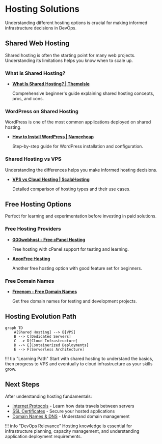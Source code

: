# Hosting Solutions

Understanding different hosting options is crucial for making informed infrastructure decisions in DevOps.

## Shared Web Hosting

Shared hosting is often the starting point for many web projects. Understanding its limitations helps you know when to scale up.

### What is Shared Hosting?

- **[What Is Shared Hosting? | ThemeIsle](https://themeisle.com/blog/what-is-shared-hosting/)**
  
  Comprehensive beginner's guide explaining shared hosting concepts, pros, and cons.

### WordPress on Shared Hosting

WordPress is one of the most common applications deployed on shared hosting.

- **[How to Install WordPress | Namecheap](https://www.namecheap.com/wordpress/how-to-install-wordpress/)**
  
  Step-by-step guide for WordPress installation and configuration.

### Shared Hosting vs VPS

Understanding the differences helps you make informed hosting decisions.

- **[VPS vs Cloud Hosting | ScalaHosting](https://www.scalahosting.com/blog/what-is-the-difference-between-vps-and-cloud-hosting/)**
  
  Detailed comparison of hosting types and their use cases.

## Free Hosting Options

Perfect for learning and experimentation before investing in paid solutions.

### Free Hosting Providers

- **[000webhost - Free cPanel Hosting](https://www.000webhost.com/free-cpanel-hosting)**
  
  Free hosting with cPanel support for testing and learning.

- **[AeonFree Hosting](https://aeonfree.com/)**
  
  Another free hosting option with good feature set for beginners.

### Free Domain Names

- **[Freenom - Free Domain Names](https://www.freenom.com/en/index.html?lang=en)**
  
  Get free domain names for testing and development projects.

## Hosting Evolution Path

```mermaid
graph TD
    A[Shared Hosting] --> B[VPS]
    B --> C[Dedicated Servers]
    C --> D[Cloud Infrastructure]
    D --> E[Containerized Deployments]
    E --> F[Serverless Architecture]
```

!!! tip "Learning Path"
    Start with shared hosting to understand the basics, then progress to VPS and eventually to cloud infrastructure as your skills grow.

## Next Steps

After understanding hosting fundamentals:

- [Internet Protocols](protocols.md) - Learn how data travels between servers
- [SSL Certificates](ssl.md) - Secure your hosted applications
- [Domain Names & DNS](domains-dns.md) - Understand domain management

!!! info "DevOps Relevance"
    Hosting knowledge is essential for infrastructure planning, capacity management, and understanding application deployment requirements.